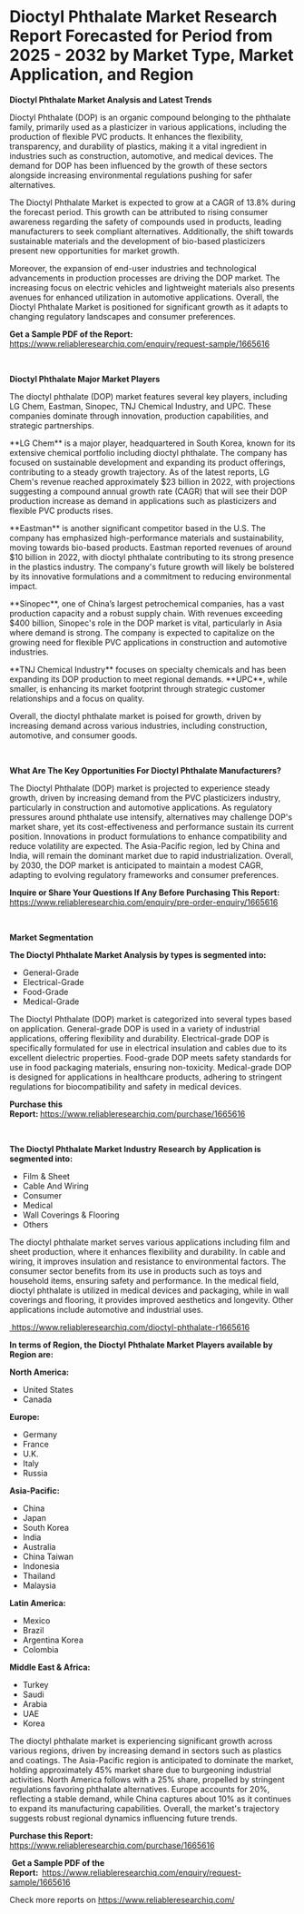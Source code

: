 <p><h1>Dioctyl Phthalate Market Research Report Forecasted for Period from 2025 -  2032 by Market Type, Market Application, and Region</h1></p><p><strong>Dioctyl Phthalate Market Analysis and Latest Trends</strong></p>
<p><p>Dioctyl Phthalate (DOP) is an organic compound belonging to the phthalate family, primarily used as a plasticizer in various applications, including the production of flexible PVC products. It enhances the flexibility, transparency, and durability of plastics, making it a vital ingredient in industries such as construction, automotive, and medical devices. The demand for DOP has been influenced by the growth of these sectors alongside increasing environmental regulations pushing for safer alternatives.</p><p>The Dioctyl Phthalate Market is expected to grow at a CAGR of 13.8% during the forecast period. This growth can be attributed to rising consumer awareness regarding the safety of compounds used in products, leading manufacturers to seek compliant alternatives. Additionally, the shift towards sustainable materials and the development of bio-based plasticizers present new opportunities for market growth.</p><p>Moreover, the expansion of end-user industries and technological advancements in production processes are driving the DOP market. The increasing focus on electric vehicles and lightweight materials also presents avenues for enhanced utilization in automotive applications. Overall, the Dioctyl Phthalate Market is positioned for significant growth as it adapts to changing regulatory landscapes and consumer preferences.</p></p>
<p><strong>Get a Sample PDF of the Report:&nbsp;</strong> <a href="https://www.reliableresearchiq.com/enquiry/request-sample/1665616?utm_campaign=2271&utm_medium=2&utm_source=Github&utm_content=ia&utm_term=31032025&utm_id=dioctyl-phthalate">https://www.reliableresearchiq.com/enquiry/request-sample/1665616</a></p>
<p>&nbsp;</p>
<p><strong>Dioctyl Phthalate Major Market Players</strong></p>
<p><p>The dioctyl phthalate (DOP) market features several key players, including LG Chem, Eastman, Sinopec, TNJ Chemical Industry, and UPC. These companies dominate through innovation, production capabilities, and strategic partnerships.</p><p>**LG Chem** is a major player, headquartered in South Korea, known for its extensive chemical portfolio including dioctyl phthalate. The company has focused on sustainable development and expanding its product offerings, contributing to a steady growth trajectory. As of the latest reports, LG Chem's revenue reached approximately $23 billion in 2022, with projections suggesting a compound annual growth rate (CAGR) that will see their DOP production increase as demand in applications such as plasticizers and flexible PVC products rises.</p><p>**Eastman** is another significant competitor based in the U.S. The company has emphasized high-performance materials and sustainability, moving towards bio-based products. Eastman reported revenues of around $10 billion in 2022, with dioctyl phthalate contributing to its strong presence in the plastics industry. The company's future growth will likely be bolstered by its innovative formulations and a commitment to reducing environmental impact.</p><p>**Sinopec**, one of China’s largest petrochemical companies, has a vast production capacity and a robust supply chain. With revenues exceeding $400 billion, Sinopec's role in the DOP market is vital, particularly in Asia where demand is strong. The company is expected to capitalize on the growing need for flexible PVC applications in construction and automotive industries.</p><p>**TNJ Chemical Industry** focuses on specialty chemicals and has been expanding its DOP production to meet regional demands. **UPC**, while smaller, is enhancing its market footprint through strategic customer relationships and a focus on quality.</p><p>Overall, the dioctyl phthalate market is poised for growth, driven by increasing demand across various industries, including construction, automotive, and consumer goods.</p></p>
<p>&nbsp;</p>
<p><strong>What Are The Key Opportunities For Dioctyl Phthalate Manufacturers?</strong></p>
<p><p>The Dioctyl Phthalate (DOP) market is projected to experience steady growth, driven by increasing demand from the PVC plasticizers industry, particularly in construction and automotive applications. As regulatory pressures around phthalate use intensify, alternatives may challenge DOP's market share, yet its cost-effectiveness and performance sustain its current position. Innovations in product formulations to enhance compatibility and reduce volatility are expected. The Asia-Pacific region, led by China and India, will remain the dominant market due to rapid industrialization. Overall, by 2030, the DOP market is anticipated to maintain a modest CAGR, adapting to evolving regulatory frameworks and consumer preferences.</p></p>
<p><strong>Inquire or Share Your Questions If Any Before Purchasing This Report:</strong> <a href="https://www.reliableresearchiq.com/enquiry/pre-order-enquiry/1665616?utm_campaign=2271&utm_medium=2&utm_source=Github&utm_content=ia&utm_term=31032025&utm_id=dioctyl-phthalate">https://www.reliableresearchiq.com/enquiry/pre-order-enquiry/1665616</a></p>
<p>&nbsp;</p>
<p><strong>Market Segmentation</strong></p>
<p><strong>The Dioctyl Phthalate Market Analysis by types is segmented into:</strong></p>
<p><ul><li>General-Grade</li><li>Electrical-Grade</li><li>Food-Grade</li><li>Medical-Grade</li></ul></p>
<p><p>The Dioctyl Phthalate (DOP) market is categorized into several types based on application. General-grade DOP is used in a variety of industrial applications, offering flexibility and durability. Electrical-grade DOP is specifically formulated for use in electrical insulation and cables due to its excellent dielectric properties. Food-grade DOP meets safety standards for use in food packaging materials, ensuring non-toxicity. Medical-grade DOP is designed for applications in healthcare products, adhering to stringent regulations for biocompatibility and safety in medical devices.</p></p>
<p><strong>Purchase this Report:&nbsp;</strong><a href="https://www.reliableresearchiq.com/purchase/1665616?utm_campaign=2271&utm_medium=2&utm_source=Github&utm_content=ia&utm_term=31032025&utm_id=dioctyl-phthalate">https://www.reliableresearchiq.com/purchase/1665616</a></p>
<p>&nbsp;</p>
<p><strong>The Dioctyl Phthalate Market Industry Research by Application is segmented into:</strong></p>
<p><ul><li>Film & Sheet</li><li>Cable And Wiring</li><li>Consumer</li><li>Medical</li><li>Wall Coverings & Flooring</li><li>Others</li></ul></p>
<p><p>The dioctyl phthalate market serves various applications including film and sheet production, where it enhances flexibility and durability. In cable and wiring, it improves insulation and resistance to environmental factors. The consumer sector benefits from its use in products such as toys and household items, ensuring safety and performance. In the medical field, dioctyl phthalate is utilized in medical devices and packaging, while in wall coverings and flooring, it provides improved aesthetics and longevity. Other applications include automotive and industrial uses.</p></p>
<p><a href="https://www.reliableresearchiq.com/dioctyl-phthalate-r1665616?utm_campaign=2271&utm_medium=2&utm_source=Github&utm_content=ia&utm_term=31032025&utm_id=dioctyl-phthalate">&nbsp;https://www.reliableresearchiq.com/dioctyl-phthalate-r1665616</a></p>
<p><strong>In terms of Region, the Dioctyl Phthalate Market Players available by Region are:</strong></p>
<p>
    <p> <strong> North America: </strong>
        <ul>
            <li>United States</li>
            <li>Canada</li>
        </ul>
        </p> 
    <p> <strong> Europe: </strong>
        <ul>
            <li>Germany</li>
            <li>France</li>
            <li>U.K.</li>
            <li>Italy</li>
            <li>Russia</li>
        </ul>
        </p> 
    <p> <strong> Asia-Pacific: </strong>
        <ul>
            <li>China</li>
            <li>Japan</li>
            <li>South Korea</li>
            <li>India</li>
            <li>Australia</li>
            <li>China Taiwan</li>
            <li>Indonesia</li>
            <li>Thailand</li>
            <li>Malaysia</li>
        </ul>
        </p> 
    <p> <strong> Latin America: </strong>
        <ul>
            <li>Mexico</li>
            <li>Brazil</li>
            <li>Argentina Korea</li>
            <li>Colombia</li>
        </ul>
        </p> 
    <p> <strong> Middle East & Africa: </strong>
        <ul>
            <li>Turkey</li>
            <li>Saudi</li>
            <li>Arabia</li>
            <li>UAE</li>
            <li>Korea</li>
        </ul>
    </p>
    </p>
<p><p>The dioctyl phthalate market is experiencing significant growth across various regions, driven by increasing demand in sectors such as plastics and coatings. The Asia-Pacific region is anticipated to dominate the market, holding approximately 45% market share due to burgeoning industrial activities. North America follows with a 25% share, propelled by stringent regulations favoring phthalate alternatives. Europe accounts for 20%, reflecting a stable demand, while China captures about 10% as it continues to expand its manufacturing capabilities. Overall, the market's trajectory suggests robust regional dynamics influencing future trends.</p></p>
<p><strong>Purchase this Report: </strong><a href="https://www.reliableresearchiq.com/purchase/1665616?utm_campaign=2271&utm_medium=2&utm_source=Github&utm_content=ia&utm_term=31032025&utm_id=dioctyl-phthalate">https://www.reliableresearchiq.com/purchase/1665616</a></p>
<p>&nbsp;<strong>Get a Sample PDF of the Report:&nbsp;&nbsp;</strong><a href="https://www.reliableresearchiq.com/enquiry/request-sample/1665616?utm_campaign=2271&utm_medium=2&utm_source=Github&utm_content=ia&utm_term=31032025&utm_id=dioctyl-phthalate">https://www.reliableresearchiq.com/enquiry/request-sample/1665616</a></p>
<p><strong></strong></p>
<p>Check more reports on <a href="https://www.reliableresearchiq.com/?utm_campaign=2271&utm_medium=2&utm_source=Github&utm_content=ia&utm_term=31032025&utm_id=dioctyl-phthalate">https://www.reliableresearchiq.com/</a></p>